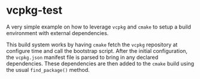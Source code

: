 # vcpkg-test
A very simple example on how to leverage `vcpkg` and `cmake` to setup a build environment with external dependencies.

This build system works by having `cmake` fetch the `vcpkg` repository at configure time and call the bootstrap script. After the initial configuration, the `vcpkg.json` manifest file is parsed to bring in any declared dependencies. These dependencies are then added to the `cmake` build using the usual `find_package()` method.
